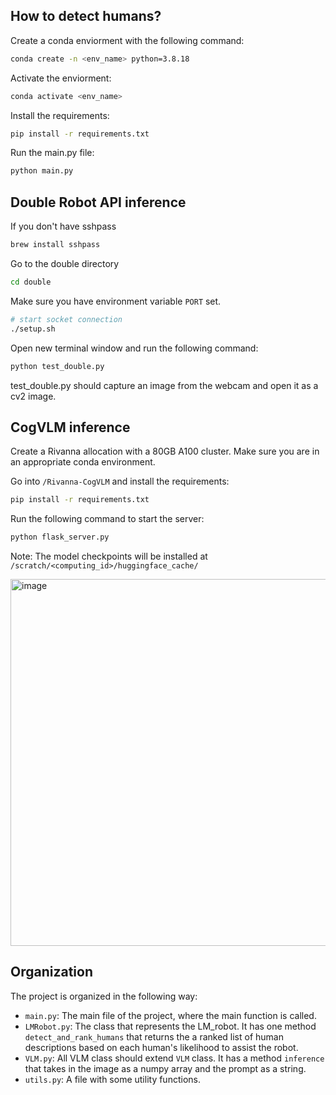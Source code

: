 ## How to detect humans?

Create a conda enviorment with the following command:

```bash
conda create -n <env_name> python=3.8.18
```

Activate the enviorment:

```bash
conda activate <env_name>
```

Install the requirements:

```bash
pip install -r requirements.txt
```

Run the main.py file:

```bash
python main.py
```

## Double Robot API inference

If you don't have sshpass

```bash
brew install sshpass
```

Go to the double directory

```bash
cd double
```

Make sure you have environment variable `PORT` set.

```bash
# start socket connection
./setup.sh
```

Open new terminal window and run the following command:

```bash
python test_double.py
```

test_double.py should capture an image from the webcam and open it as a cv2 image.

## CogVLM inference
Create a Rivanna allocation with a 80GB A100 cluster. Make sure you are in an appropriate conda environment.

Go into `/Rivanna-CogVLM` and install the requirements:
```bash
pip install -r requirements.txt
```

Run the following command to start the server:
```bash
python flask_server.py
```
Note: The model checkpoints will be installed at `/scratch/<computing_id>/huggingface_cache/`

<img width="587" alt="image" src="https://github.com/branyang02/HRI-Project/assets/107154811/24301e6a-7038-401d-b64a-bc3eabd4fe6f">



## Organization

The project is organized in the following way:

- `main.py`: The main file of the project, where the main function is called.
- `LMRobot.py`: The class that represents the LM_robot. It has one method `detect_and_rank_humans` that returns the a ranked list of human descriptions based on each human's likelihood to assist the robot.
- `VLM.py`: All VLM class should extend `VLM` class. It has a method `inference` that takes in the image as a numpy array and the prompt as a string.
- `utils.py`: A file with some utility functions.
